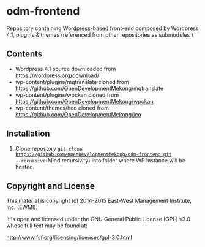 # odm-frontend
Repository containing Wordpress-based front-end composed by Wordpress 4.1, plugins &amp; themes (referenced from other repositories as submodules )

## Contents

* Wordpress 4.1 source downloaded from https://wordpress.org/download/
* wp-content/plugins/mqtranslate cloned from https://github.com/OpenDevelopmentMekong/mqtranslate
* wp-content/plugins/wpckan cloned from https://github.com/OpenDevelopmentMekong/wpckan
* wp-content/themes/heo cloned from https://github.com/OpenDevelopmentMekong/jeo

## Installation

1. Clone repostory <code>git clone https://github.com/OpenDevelopmentMekong/odm-frontend.git --recursive</code>(Mind recursivity) into folder where WP instance will be hosted.

## Copyright and License

This material is copyright (c) 2014-2015 East-West Management Institute, Inc. (EWMI).

It is open and licensed under the GNU General Public License (GPL) v3.0 whose full text may be found at:

http://www.fsf.org/licensing/licenses/gpl-3.0.html
